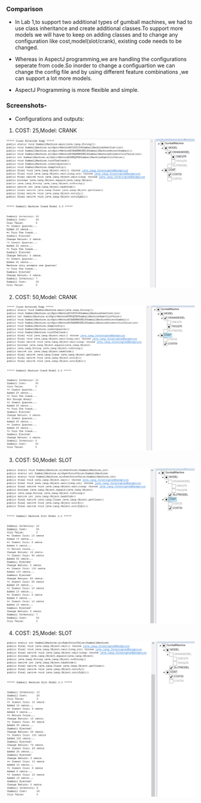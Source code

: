 

###   Comparison

- In Lab 1,to support two additional types of gumball machines, we had to use class inheritance and create additional classes.To support more models we will have to keep on adding classes and to change any configuration like cost,model(slot/crank), existing code needs to be changed.
- Whereas in AspectJ programming,we are handling the configurations seperate from code.So inorder to change a configuartion we can change the config file and by using different feature combinations ,we can support a lot more models.

- AspectJ Programming is more flexible and simple.

###  Screenshots-

- Configurations and outputs:

1.  COST: 25,Model: CRANK 

![](./images/25CRANK.png)

2. COST: 50,Model: CRANK 

![](./images/50CRANK.png)

3. COST: 50,Model: SLOT 

![](./images/50SLOT.png)

4. COST: 25,Model: SLOT 

![](./images/25SLOT.png)


